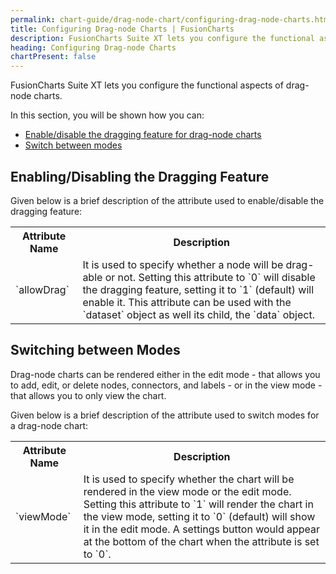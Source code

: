 ```yaml
---
permalink: chart-guide/drag-node-chart/configuring-drag-node-charts.html
title: Configuring Drag-node Charts | FusionCharts
description: FusionCharts Suite XT lets you configure the functional aspects of drag-node charts.
heading: Configuring Drag-node Charts
chartPresent: false
---
```


FusionCharts Suite XT lets you configure the functional aspects of drag-node charts.

In this section, you will be shown how you can:

* <a href="/chart-guide/drag-node-chart/configuring-drag-node-charts#enablingdisabling-the-dragging-feature" class="smoth-scroll">Enable/disable the dragging feature for drag-node charts</a>
* <a href="/chart-guide/drag-node-chart/configuring-drag-node-charts#switching-between-modes" class="smoth-scroll">Switch between modes</a>

## Enabling/Disabling the Dragging Feature

Given below is a brief description of the attribute used to enable/disable the dragging feature:

<table>
  <tr>
    <th>Attribute Name</th>
    <th>Description</th>
  </tr>
  <tr>
    <td>`allowDrag`</td>
    <td>It is used to specify whether a node will be drag-able or not. Setting this attribute to `0` will disable the dragging feature, setting it to `1` (default) will enable it. This attribute can be used with the `dataset` object as well its child, the `data` object.</td>
  </tr>
</table>


## Switching between Modes

Drag-node charts can be rendered either in the edit mode - that allows you to add, edit, or delete nodes, connectors, and labels - or in the view mode - that allows you to only view the chart.

Given below is a brief description of the attribute used to switch modes for a drag-node chart:

<table>
  <tr>
    <th>Attribute Name</th>
    <th>Description</th>
  </tr>
  <tr>
    <td>`viewMode`</td>
    <td>It is used to specify whether the chart will be rendered in the view mode or the edit mode. Setting this attribute to `1` will render the chart in the view mode, setting it to `0` (default) will show it in the edit mode. A settings button would appear at the bottom of the chart when the attribute is set to `0`.</td>
  </tr>
</table>